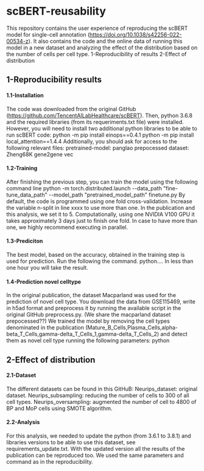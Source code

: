# scBERT-reusability
This repository contains the user experience of reproducing the scBERT model for single-cell annotation (https://doi.org/10.1038/s42256-022-00534-z). It also contains the code and the online data of running this model in a new dataset and analyzing the effect of the distribution based on the number of cells per cell type.
1-Reproducibility of results
2-Effect of distribution
## 1-Reproducibility results
#### 1.1-Installation
The code was downloaded from the original GitHub (https://github.com/TencentAILabHealthcare/scBERT). Then, python 3.6.8 and the required libraries (from its requeriments.txt file) were installed. However, you will need to install two additional python libraries to be able to run scBERT code:
	python -m pip install einops==0.4.1
	python -m pip install local_attention==1.4.4
Additionally, you should ask for access to the following relevant files:
	pretrained-model: panglao
	prepocessed dataset: Zheng68K
	gene2gene vec
#### 1.2-Training
After finishing the previous step, you can train the model using the following command line
	python -m torch.distributed.launch --data_path "fine-tune_data_path" --model_path "pretrained_model_path" finetune.py
By default, the code is programmed using one fold cross-validation. Increase the variable n-split in line xxxx to use more than one. In the publication and this analysis, we set it to 5.
Computationally, using one NVIDIA V100 GPU it takes approximately 3 days just to finish one fold. In case to have more than one, we highly recommend executing in parallel.
#### 1.3-Prediciton
The best model, based on the accuracy, obtained in the training step is used for prediction. Run the following the command.
python....
In less than one hour you will take the result.
#### 1.4-Prediction novel celltype
In the original publication, the dataset Macparland was used for the prediction of novel cell type. You download the data from GSE115469, write in h5ad format and preprocess it by running the available script in the original GitHub preprocess.py. (We share the macparland dataset prepocessed??) We trained the model by removing the cell types denominated in the publication (Mature_B_Cells,Plasma_Cells,alpha-beta_T_Cells,gamma-delta_T_Cells_1,gamma-delta_T_Cells_2) and detect them as novel cell type running the following parameters:
	python
## 2-Effect of distribution
#### 2.1-Dataset
The different datasets can be found in this GitHuB:
	Neurips_dataset: original dataset.
	Neurips_subsampling: reducing the number of cells to 300 of all cell types.
	Neurips_oversampling: augmented the number of cell to 4800 of BP and MoP cells using SMOTE algorithm.
#### 2.2-Analysis
For this analysis, we needed to update the python (from 3.6.1 to 3.8.1) and libraries versions to be able to use this dataset, see requirements_update.txt. With the updated version all the results of the publication can be reproduced too. We used the same parameters and command as in the reproducibility.
